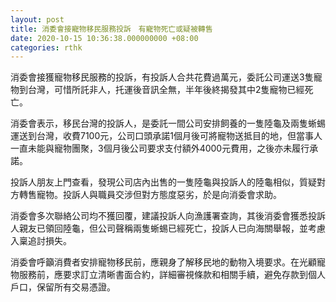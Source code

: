 ```yaml
---
layout: post
title: 消委會接寵物移民服務投訴　有寵物死亡或疑被轉售
date: 2020-10-15 10:36:38.000000000 +08:00
categories: rthk
---
```


消委會接獲寵物移民服務的投訴，有投訴人合共花費過萬元，委託公司運送3隻寵物到台灣，可惜所託非人，托運後音訊全無，半年後終揭發其中2隻寵物已經死亡。

消委會表示，移民台灣的投訴人，是委託一間公司安排飼養的一隻陸龜及兩隻蜥蜴運送到台灣，收費7100元，公司口頭承諾1個月後可將寵物送抵目的地，但當事人一直未能與寵物團聚，3個月後公司要求支付額外4000元費用，之後亦未履行承諾。

投訴人朋友上門查看，發現公司店內出售的一隻陸龜與投訴人的陸龜相似，質疑對方轉售寵物。投訴人與職員交涉但對方態度惡劣，於是向消委會求助。

消委會多次聯絡公司均不獲回覆，建議投訴人向漁護署查詢，其後消委會獲悉投訴人親友已領回陸龜，但公司聲稱兩隻蜥蜴已經死亡，投訴人已向海關舉報，並考慮入稟追討損失。

消委會呼籲消費者安排寵物移民前，應親身了解移民地的動物入境要求。在光顧寵物服務前，應要求訂立清晰書面合約，詳細審視條款和相關手續，避免存款到個人戶口，保留所有交易憑證。
